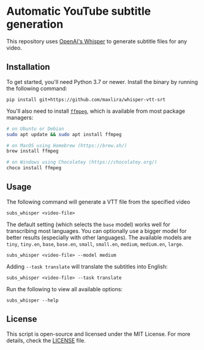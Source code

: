 # Automatic YouTube subtitle generation

This repository uses [OpenAI's Whisper](https://openai.com/blog/whisper) to generate subtitle files for any video.

## Installation

To get started, you'll need Python 3.7 or newer. Install the binary by running the following command:

    pip install git+https://github.com/maxlira/whisper-vtt-srt

You'll also need to install [`ffmpeg`](https://ffmpeg.org/), which is available from most package managers:

```bash
# on Ubuntu or Debian
sudo apt update && sudo apt install ffmpeg

# on MacOS using Homebrew (https://brew.sh/)
brew install ffmpeg

# on Windows using Chocolatey (https://chocolatey.org/)
choco install ffmpeg
```

## Usage

The following command will generate a VTT file from the specified video

    subs_whisper <video-file>
    
The default setting (which selects the `base` model) works well for transcribing most languages. You can optionally use a bigger model for better results (especially with other languages). The available models are `tiny`, `tiny.en`, `base`, `base.en`, `small`, `small.en`, `medium`, `medium.en`, `large`.

    subs_whisper <video-file> --model medium

Adding `--task translate` will translate the subtitles into English:

    subs_whisper <video-file> --task translate

Run the following to view all available options:

    subs_whisper --help

## License

This script is open-source and licensed under the MIT License. For more details, check the [LICENSE](LICENSE) file.
